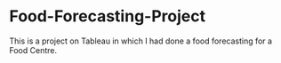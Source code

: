 # Food-Forecasting-Project
This is a project on Tableau in which I had done a food forecasting for a Food Centre.
